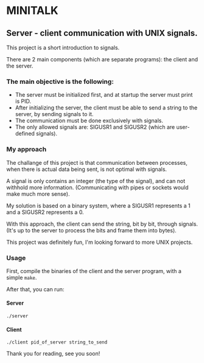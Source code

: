 # MINITALK

## Server - client communication with UNIX signals.

This project is a short introduction to signals.

There are 2 main components (which are separate programs): the client and the server.

### The main objective is the following:
* The server must be initialized first, and at startup the server must print is PID.
* After initializing the server, the client must be able to send a string to the server, by sending signals to it.
* The communication must be done exclusively with signals.
* The only allowed signals are: SIGUSR1 and SIGUSR2 (which are user-defined signals).

### My approach

The challange of this project is that communication between processes, when there is actual data being sent, is not optimal with signals.

A signal is only contains an integer (the type of the signal), and can not withhold more information. (Communicating with pipes or sockets would make much more sense).

My solution is based on a binary system, where a SIGUSR1 represents a 1 and a SIGUSR2 represents a 0.

With this approach, the client can send the string, bit by bit, through signals. (It's up to the server to process the bits and frame them into bytes).

This project was definitely fun, I'm looking forward to more UNIX projects.

### Usage

First, compile the binaries of the client and the server program, with a simple ```make```.

After that, you can run:

#### Server
```./server```

#### Client
```./client pid_of_server string_to_send```

Thank you for reading, see you soon!
